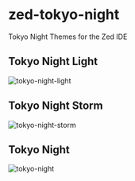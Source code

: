 # zed-tokyo-night
Tokyo Night Themes for the Zed IDE

## Tokyo Night Light
![tokyo-night-light](./screenshots/Night_Light.png)

## Tokyo Night Storm
![tokyo-night-storm](./screenshots/Night_Storm.png)

## Tokyo Night
![tokyo-night](./screenshots/Night.png)
